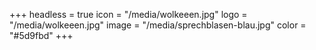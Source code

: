 +++
headless = true
icon = "/media/wolkeeen.jpg"
logo = "/media/wolkeeen.jpg"
image = "/media/sprechblasen-blau.jpg"
color = "#5d9fbd"
+++
